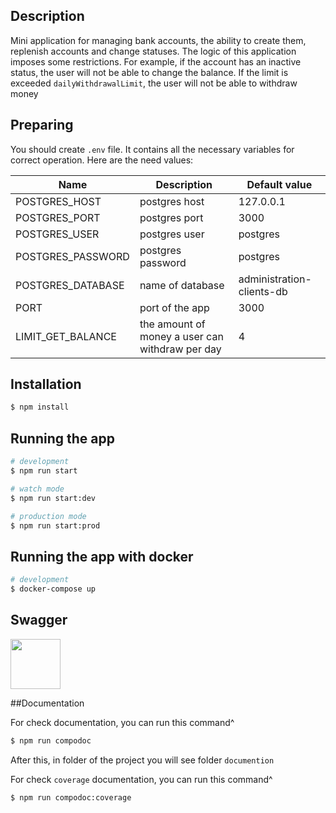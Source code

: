 ## Description

Mini application for managing bank accounts, the ability to create them, replenish accounts and change statuses. The
logic of this application imposes some restrictions. For example, if the account has an inactive status, the user will
not be able to change the balance. If the limit is exceeded `dailyWithdrawalLimit`, the user will not be able to
withdraw money

## Preparing

You should create `.env` file. It contains all the necessary variables for correct operation. Here are the need values:

| Name               | Description                                      | Default value             |
|--------------------|--------------------------------------------------|---------------------------|
| POSTGRES_HOST      | postgres host                                    | 127.0.0.1                 |
| POSTGRES_PORT      | postgres port                                    | 3000                      |
| POSTGRES_USER      | postgres user                                    | postgres                  |
| POSTGRES_PASSWORD  | postgres password                                | postgres                  |
| POSTGRES_DATABASE  | name of database                                 | administration-clients-db |
| PORT               | port of the app                                  | 3000                      |
| LIMIT_GET_BALANCE  | the amount of money a user can withdraw per day  | 4                         |

## Installation

```bash
$ npm install
```

## Running the app

```bash
# development
$ npm run start

# watch mode
$ npm run start:dev

# production mode
$ npm run start:prod
```

## Running the app with docker

```bash
# development
$ docker-compose up
```

## Swagger

<a href="http://localhost:3000/api">
  <img src="https://seeklogo.com/images/S/swagger-logo-A49F73BAF4-seeklogo.com.png" height="80">
</a>

##Documentation

For check documentation, you can run this command^ 
```bash
$ npm run compodoc
```
After this, in folder of the project you will see folder `documention`

For check `coverage` documentation, you can run this command^
```bash
$ npm run compodoc:coverage
```
